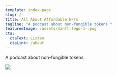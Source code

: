 ```yaml
---
template: index-page
slug: /
title: All About Affordable NFTs
tagline: "A podcast about non-fungible tokens "
featuredImage: /assets/3anft-logo-1-.png
cta:
  ctaText: Listen
  ctaLink: /about
---
```

A podcast about non-fungible tokens



![](/assets/download-14-.png)